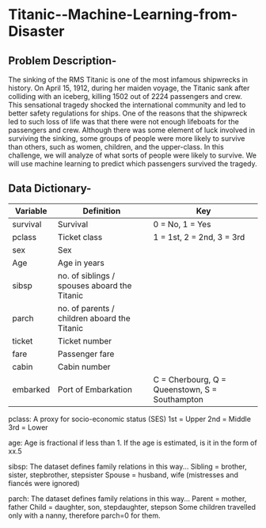 # Titanic--Machine-Learning-from-Disaster

## Problem Description-
The sinking of the RMS Titanic is one of the most infamous shipwrecks in history. On April 15, 1912, during her maiden voyage, the Titanic sank after colliding with an iceberg, killing 1502 out of 2224 passengers and crew. This sensational tragedy shocked the international community and led to better safety regulations for ships.
One of the reasons that the shipwreck led to such loss of life was that there were not enough lifeboats for the passengers and crew. Although there was some element of luck involved in surviving the sinking, some groups of people were more likely to survive than others, such as women, children, and the upper-class.
In this challenge, we will analyze of what sorts of people were likely to survive. We will use machine learning to predict which passengers survived the tragedy.

## Data Dictionary-
Variable | Definition | Key
--- | --- | ---
survival | Survival	| 0 = No, 1 = Yes
pclass | Ticket class |	1 = 1st, 2 = 2nd, 3 = 3rd
sex | Sex |	
Age | Age in years |	
sibsp | no. of siblings / spouses aboard the Titanic |	
parch	| no. of parents / children aboard the Titanic 	
ticket | Ticket number |	
fare | Passenger fare |	
cabin | Cabin number |	
embarked | Port of Embarkation | C = Cherbourg, Q = Queenstown, S = Southampton

pclass: A proxy for socio-economic status (SES)
1st = Upper
2nd = Middle
3rd = Lower

age: Age is fractional if less than 1. If the age is estimated, is it in the form of xx.5

sibsp: The dataset defines family relations in this way...
Sibling = brother, sister, stepbrother, stepsister
Spouse = husband, wife (mistresses and fiancés were ignored)

parch: The dataset defines family relations in this way...
Parent = mother, father
Child = daughter, son, stepdaughter, stepson
Some children travelled only with a nanny, therefore parch=0 for them.
